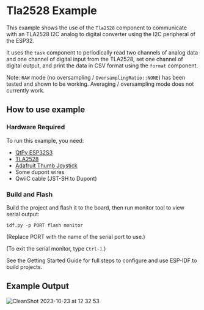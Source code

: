 # Tla2528 Example

This example shows the use of the `Tla2528` component to communicate with an
TLA2528 I2C analog to digital converter using the I2C peripheral of the ESP32.

It uses the `task` component to periodically read two channels of analog data
and one channel of digital input from the TLA2528, set one channel of digital
output, and print the data in CSV format using the `format` component.

Note: `RAW` mode (no oversampling / `OversamplingRatio::NONE`) has been tested
and shown to be working. Averaging / oversampling mode does not currently work.

## How to use example

### Hardware Required

To run this example, you need:
* [QtPy ESP32S3](https://www.adafruit.com/product/5426)
* [TLA2528](https://www.mouser.com/new/texas-instruments/ti-tla2528-adc/?srsltid=AfmBOorOSmJ_xMD_vlC3nIPyFZANhIUgXK-1zWK5L4Bmc__4uJB2mp8E)
* [Adafruit Thumb Joystick](https://www.adafruit.com/product/512)
* Some dupont wires
* QwiiC cable (JST-SH to Dupont)

### Build and Flash

Build the project and flash it to the board, then run monitor tool to view serial output:

```
idf.py -p PORT flash monitor
```

(Replace PORT with the name of the serial port to use.)

(To exit the serial monitor, type ``Ctrl-]``.)

See the Getting Started Guide for full steps to configure and use ESP-IDF to build projects.

## Example Output

![CleanShot 2023-10-23 at 12 32 53](https://github.com/esp-cpp/espp/assets/213467/2b3e345f-4030-4e7a-9547-164ddb4cbafc)
